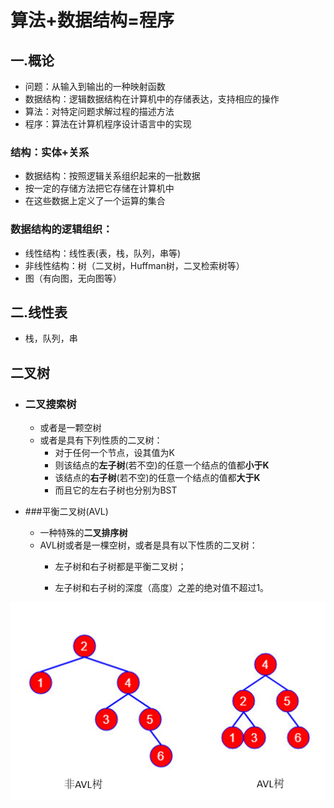 # 算法+数据结构=程序
## 一.概论
 * 问题：从输入到输出的一种映射函数
 * 数据结构：逻辑数据结构在计算机中的存储表达，支持相应的操作
 * 算法：对特定问题求解过程的描述方法
 * 程序：算法在计算机程序设计语言中的实现 

### 结构：实体+关系
 * 数据结构：按照逻辑关系组织起来的一批数据
 * 按一定的存储方法把它存储在计算机中
 * 在这些数据上定义了一个运算的集合

### 数据结构的逻辑组织：
 * 线性结构：线性表(表，栈，队列，串等)
 * 非线性结构：树（二叉树，Huffman树，二叉检索树等）
 * 图（有向图，无向图等）
## 二.线性表
 * 栈，队列，串
## 二叉树
 * ### 二叉搜索树
   * 或者是一颗空树
   * 或者是具有下列性质的二叉树：
     * 对于任何一个节点，设其值为K
     * 则该结点的**左子树**(若不空)的任意一个结点的值都**小于K**
     * 该结点的**右子树**(若不空)的任意一个结点的值都**大于K**
     * 而且它的左右子树也分别为BST
   
 * ###平衡二叉树(AVL)

   * 一种特殊的**二叉排序树**
   * AVL树或者是一棵空树，或者是具有以下性质的二叉树：
     * 左子树和右子树都是平衡二叉树；
     
     * 左子树和右子树的深度（高度）之差的绝对值不超过1。
     
     
![img](https://github.com/84634628/ZC-Notes/blob/master/docs/DS%20Pictures/5.5%E4%BA%8C%E5%8F%89%E6%8E%92%E5%BA%8F%E6%A0%91.png)



















